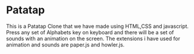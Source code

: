 # Patatap
This is a Patatap Clone that we have made using HTML,CSS and javascript.
Press any set of Alphabets key on keyboard and there will be a set of sounds with an animation on the screen.
The extensions i have used for animation and sounds are paper.js and howler.js.

